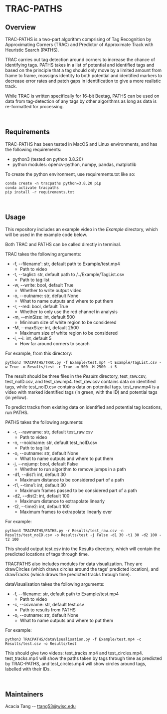 # TRAC-PATHS

## Overview
TRAC-PATHS is a two-part algorithm comprising of Tag Recognition by Approximating Corners (TRAC) and Predictor of Approximate Track with Heuristic Search (PATHS).

TRAC carries out tag detection around corners to increase the chance of identifying tags. PATHS takes in a list of potential and identified tags and based on the principle that a tag should only move by a limited amount from frame to frame, reassigns identity to both potential and identified markers to decrease error rates and patch gaps in identification to give a more realistic track.

While TRAC is written specifically for 16-bit Beetag, PATHS can be used on data from tag-detection of any tags by other algorithms as long as data is re-formatted for processing.

<br>

## Requirements
TRAC-PATHS has been tested in MacOS and Linux environments, and has the following requirements:
- python3 (tested on python 3.8.20)
- python modules: opencv-python, numpy, pandas, matplotlib

To create the python environment, use requirements.txt like so:
```
conda create -n tracpaths python=3.8.20 pip
conda activate tracpaths
pip install -r requirements.txt
```

<br>

## Usage
This repository includes an example video in the *Example* directory, which will be used in the example code below.

Both TRAC and PATHS can be called directly in terminal.

TRAC takes the following arguments:
- -f, --filename': str, default path to Example/test.mp4
  - Path to video
- -t, --taglist: str, default path to /../Example/TagList.csv
  - Path to tag list
- -w, --write: bool, default True
  - Whether to write output video
- -o, --outname: str, default None
  - What to name outputs and where to put them
- -r, --red: bool, default True
  - Whether to only use the red channel in analysis
- -m, --minSize: int, default 500
  - Minimum size of white region to be considered
- -M, --maxSize: int, default 2500
  - Maximum size of white region to be considered
- -i, --i: int, default 5
  - How far around corners to search


For example, from this directory:
```
python3 TRACPATHS/TRAC.py -f Example/test.mp4 -t Example/TagList.csv -w True -o Results/test -r True -m 500 -M 2500 -i 5
```

The result should be three files in the *Results* directory, test_raw.csv, test_noID.csv, and test_raw.mp4. test_raw.csv contains data on identified tags, while test_noID.csv contains data on potential tags. test_raw.mp4 is a video with marked identified tags (in green, with the ID) and potential tags (in yellow).

To predict tracks from existing data on identified and potential tag locations, run PATHS.

PATHS takes the following arguments:
- -r, --rawname: str, default test_raw.csv
  - Path to video
- -n, --noidname: str, default test_noID.csv
  - Path to tag list
- -o, --outname: str, default None
  - What to name outputs and where to put them
- -j, --nojump: bool, default False
  - Whether to run algorithm to remove jumps in a path
- -d1, --dist1: int, default 30
  - Maximum distance to be considered part of a path
- -t1, --time1: int, default 30
  - Maximum frames passed to be considered part of a path
- -d2, --dist2: int, default 100
  - Maximum distance to extrapolate linearly
- -t2, --time2: int, default 100
  - Maximum frames to extrapolate linearly over

For example:
```
python3 TRACPATHS/PATHS.py -r Results/test_raw.csv -n Results/test_noID.csv -o Results/test -j False -d1 30 -t1 30 -d2 100 -t2 100
```

This should output test.csv into the Results directory, which will contain the predicted locations of tags through time.

TRACPATHS also includes modules for data visualization. They are drawCircles (which draws circles around the tags' predicted location), and drawTracks (which draws the predicted tracks through time).

dataVisualisation takes the following arguments:
- -f, --filename: str, default path to Example/test.mp4
  - Path to video
- -c, --csvname: str, default test.csv
  - Path to results from PATHS
- -o, --outname: str, default None
  - What to name outputs and where to put them

For example:
```
python3 TRACPATHS/dataVisualisation.py -f Example/test.mp4 -c Results/test.csv -o Results/test
```

This should give two videos: test_tracks.mp4 and test_circles.mp4. test_tracks.mp4 will show the paths taken by tags through time as predicted by TRAC-PATHS, and test_circles.mp4 will show circles around tags, labelled with their IDs.

<br>

## Maintainers
Acacia Tang -- [ttang53@wisc.edu](mailto:ttang53@wisc.edu)